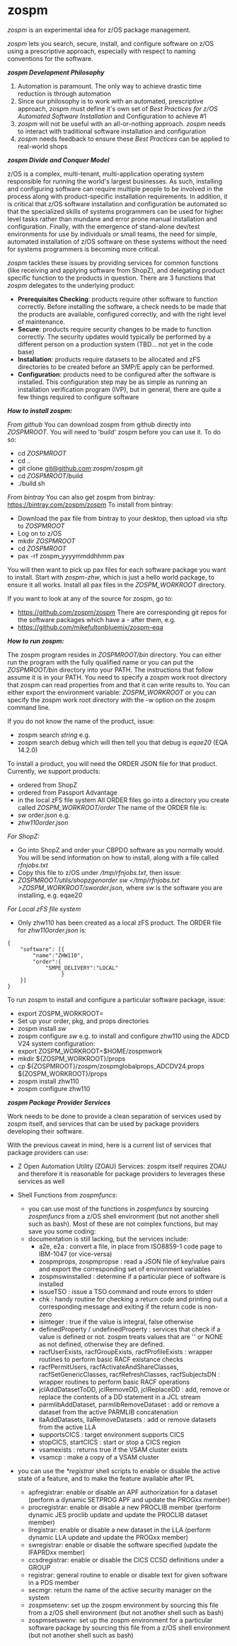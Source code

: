 # zospm
_zospm_ is an experimental idea for z/OS package management.

_zospm_ lets you search, secure, install, and configure software on z/OS using a prescriptive approach, 
especially with respect to naming conventions for the software. 

***zospm Development Philosophy***

1. Automation is paramount. The only way to achieve drastic time reduction is through automation
2. Since our philosophy is to work with an automated, prescriptive approach, zospm must define it's own set of 
_Best Practices for z/OS Automated Software Installation_ and Configuration to achieve #1  
3. _zospm_ will not be useful with an all-or-nothing approach. _zospm_ needs to interact with traditional 
software installation and configuration
4. _zospm_ needs feedback to ensure these _Best Practices_ can be applied to real-world shops

***zospm Divide and Conquer Model***

z/OS is a complex, multi-tenant, multi-application operating system responsible for running the world's largest businesses. 
As such, installing and configuring software can require multiple people to be involved in the process along with 
product-specific installation requirements. In addition, it is critical that z/OS software installation and configuration
be automated so that the specialized skills of systems programmers can be used for higher level tasks rather than mundane 
and error prone manual installation and configuration. Finally, with the emergence of stand-alone dev/test environments 
for use by individuals or small teams, the need for simple, automated installation of z/OS software on these systems 
without the need for systems programmers is becoming more critical. 

_zospm_ tackles these issues by providing services for common functions (like receiving and applying software from ShopZ), 
and delegating product specific function to the products in question. There are 3 functions that _zospm_ delegates 
to the underlying product:

- **Prerequisites Checking**: products require other software to function correctly. Before installing the software,
a check needs to be made that the products are available, configured correctly, and with the right level of maintenance.
- **Secure**: products require security changes to be made to function correctly. The security updates would typically 
be performed by a different person on a production system (TBD... not yet in the code base)
- **Installation**: products require datasets to be allocated and zFS directories to be created before an SMP/E apply 
can be performed. 
- **Configuration**: products need to be configured after the software is installed. This configuration step may be as 
simple as running an installation verification program (IVP), but in general, there are quite a few things required to
configure software

***How to install zospm:***

*From github*
You can download zospm from github directly into _ZOSPMROOT_. You will need to 'build' zospm before you can use it. To do so:
- cd _ZOSPMROOT_
- cd ..
- git clone git@github.com:zospm/zospm.git
- cd _ZOSPMROOT_/build
- ./build.sh

*From bintray*
You can also get zospm from bintray: https://bintray.com/zospm/zospm
To install from bintray:
- Download the pax file from bintray to your desktop, then upload via sftp to _ZOSPMROOT_
- Log on to z/OS
- mkdir _ZOSPMROOT_
- cd _ZOSPMROOT_
- pax -rf zospm_yyyymmddhhmm.pax

You will then want to pick up pax files for each software package you want to install. 
Start with _zospm-zhw_, which is just a hello world package, to ensure it all works. Install all pax files in the _ZOSPM\_WORKROOT_ directory. 

If you want to look at any of the source for zospm, go to:
- https://github.com/zospm/zospm
There are corresponding git repos for the software packages which have a -<sw> after them, e.g.
- https://github.com/mikefultonbluemix/zospm-eqa

***How to run zospm:***

The zospm program resides in _ZOSPMROOT/bin_ directory. You can either run the program with the fully qualified name or you can put the _ZOSPMROOT/bin_ directory into your PATH. The instructions that follow assume it is in your PATH. 
You need to specify a zospm work root directory that zospm can read properties from and that it can write results to. You can either export the environment variable: _ZOSPM\_WORKROOT_ or you can specify the zospm work root directory with the -w option on the zospm command line.

If you do not know the name of the product, issue:
- zospm search _string_
e.g.
- zospm search debug
which will then tell you that debug is _eqae20_ (EQA 14.2.0)

To install a product, you will need the ORDER JSON file for that product. 
Currently, we support products:
- ordered from ShopZ
- ordered from Passport Advantage
- in the local zFS file system
All ORDER files go into a directory you create called _ZOSPM\_WORKROOT/order_ 
The name of the ORDER file is: 
- _sw_ order.json
e.g.
- _zhw110order.json_

*For ShopZ:*
- Go into ShopZ and order your CBPDO software as you normally would. You will be send information on how to install, along with a file called _rfnjobs.txt_
- Copy this file to z/OS under _/tmp/rfnjobs.txt_, then issue:
- _ZOSPMROOT/utils/shopzgenorder sw </tmp/rfnjobs.txt >ZOSPM_WORKROOT/*sw*order.json_, where _sw_ is the software you are installing, e.g. eqae20

*For Local zFS file system*
- Only zhw110 has been created as a local zFS product. The ORDER file for _zhw110order.json_ is:
```
{
 	"software": [{
		"name":"ZHW110",
		"order":{
			"SMPE_DELIVERY":"LOCAL"
                 }
	}]
}
```


To run zospm to install and configure a particular software package, issue:
- export ZOSPM_WORKROOT=<root>
- Set up your order, pkg, and props directories
- zospm install _sw_
- zospm configure _sw_
e.g. to install and configure zhw110 using the ADCD V24 system configuration:
- export ZOSPM_WORKROOT=$HOME/zospmwork
- mkdir ${ZOSPM_WORKROOT}/props
- cp ${ZOSPMROOT}/zospm/zospmglobalprops_ADCDV24.props ${ZOSPM_WORKROOT}/props
- zospm install zhw110
- zospm configure zhw110

***zospm Package Provider Services***

Work needs to be done to provide a clean separation of services used by zospm itself, and services that can be used by package providers developing their software.

With the previous caveat in mind, here is a current list of services that package providers can use:
- Z Open Automation Utility (ZOAU) Services: zospm itself requires ZOAU and therefore it is reasonable for package providers to leverages these services as well
- Shell Functions from _zospmfuncs_:
   - you can use most of the functions in _zospmfuncs_ by sourcing _zospmfuncs_ from a z/OS shell environment (but not  another shell such as bash). Most of these are not complex functions, but may save you some coding:
   - documentation is still lacking, but the services include: 
      - a2e, e2a : convert a file, in place from ISO8859-1 code page to IBM-1047 (or vice-versa)
      - zospmprops, zospmpropse : read a JSON file of key/value pairs and export the corresponding set of environment variables
      - zospmswinstalled : determine if a particular piece of software is installed
      - issueTSO : issue a TSO command and route errors to stderr
      - chk : handy routine for checking a return code and printing out a corresponding message and exiting if the return code is non-zero
      - isinteger : true if the value is integral, false otherwise
      - definedProperty / undefinedProperty : services that check if a value is defined or not. zospm treats values that are '' or NONE as not defined, otherwise they are defined.
      - racfUserExists, racfGroupExists, racfProfileExists : wrapper routines to perform basic RACF existance checks
      - racfPermitUsers, racfActivateAndShareClasses, racfSetGenericClasses, racfRefreshClasses, racfSubjectsDN : wrapper routines to perform basic RACF operations
      - jclAddDatasetToDD, jclRemoveDD, jclReplaceDD : add, remove or replace the contents of a DD statement in a JCL stream
      - parmlibAddDataset, parmlibRemoveDataset : add or remove a dataset from the active PARMLIB concatenation
      - llaAddDatasets, llaRemoveDatasets : add or remove datasets from the active LLA
      - supportsCICS : target environment supports CICS
      - stopCICS, startCICS : start or stop a CICS region
      - vsamexists : returns true if the VSAM cluster exists
      - vsamcp : make a copy of a VSAM cluster 
      
- you can use the _\*registrar_ shell scripts to enable or disable the active state of a feature, and to make the feature available after IPL
  - apfregistrar: enable or disable an APF authorization for a dataset (perform a dynamic SETPROG APF and update the PROGxx member)
  - procregistrar: enable or disable a new PROCLIB member (perform dynamic JES proclib update and update the PROCLIB dataset member)
  - llregistrar: enable or disable a new dataset in the LLA (perform dynamic LLA update and update the PROGxx member)
  - swregistrar: enable or disable the software specified (update the IFAPRDxx member)
  - ccsdregistrar: enable or disable the CICS CCSD definitions under a GROUP 
  - registrar: general routine to enable or disable text for given software in a PDS member
  - secmgr: return the name of the active security manager on the system
  - zospmsetenv: set up the zospm environment by sourcing this file from a z/OS shell environment (but not another shell such as bash)
  - zospmsetswenv: set up the zospm environment for a particular software package by sourcing this file from a z/OS shell environment (but not another shell such as bash)

